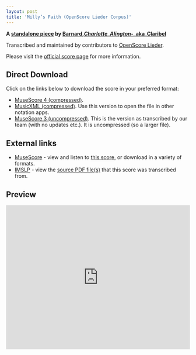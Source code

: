 ```yaml
---
layout: post
title: 'Milly’s Faith (OpenScore Lieder Corpus)'
---
```


__A [standalone piece](https://fourscoreandmore.org/OpenScore/Barnard%2C_Charlotte_Alington_-_aka_Claribel/_/) by [Barnard,_Charlotte_Alington_-_aka_Claribel](https://fourscoreandmore.org/OpenScore/Barnard%2C_Charlotte_Alington_-_aka_Claribel)__

Transcribed and maintained by contributors to [OpenScore Lieder].

Please visit the [official score page] for more information.

[official score page]: https://musescore.com/openscore-lieder-corpus/scores/6622814
[OpenScore Lieder]: https://musescore.com/openscore-lieder-corpus

## Direct Download

Click on the links below to download the score in your preferred format:
- [MuseScore 4 (compressed)](https://fourscoreandmore.org/OpenScore/Barnard%2C_Charlotte_Alington_-_aka_Claribel/_/Milly%E2%80%99s_Faith.mscz).
- [MusicXML (compressed)](https://fourscoreandmore.org/OpenScore/Barnard%2C_Charlotte_Alington_-_aka_Claribel/_/Milly%E2%80%99s_Faith.mxl). Use this version to open the file in other notation apps.
- [MuseScore 3 (uncompressed)](https://raw.githubusercontent.com/OpenScore/Lieder/refs/heads/main/scores/Barnard%2C_Charlotte_Alington_-_aka_Claribel/_/Milly%E2%80%99s_Faith/lc6622814.mscx). This is the version as transcribed by our team (with no updates etc.). It is uncompressed (so a larger file).

## External links

- [MuseScore] - view and listen to [this score][MuseScore], or download in a variety of formats.
- [IMSLP] - view the [source PDF file(s)][IMSLP] that this score was transcribed from.

[MuseScore]: https://musescore.com/score/6622814
[IMSLP]: https://imslp.org/wiki/Special:ReverseLookup/397173

## Preview

<iframe width="100%" height="394" src="https://musescore.com/openscore-lieder-corpus/scores/6622814/embed" frameborder="0" allowfullscreen allow="autoplay; fullscreen"></iframe>
